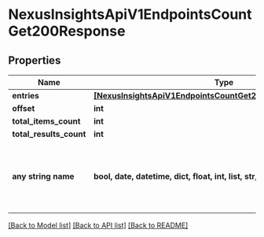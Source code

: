 # NexusInsightsApiV1EndpointsCountGet200Response


## Properties
Name | Type | Description | Notes
------------ | ------------- | ------------- | -------------
**entries** | [**[NexusInsightsApiV1EndpointsCountGet200ResponseEntriesInner]**](NexusInsightsApiV1EndpointsCountGet200ResponseEntriesInner.md) |  | [optional] 
**offset** | **int** |  | [optional] 
**total_items_count** | **int** |  | [optional] 
**total_results_count** | **int** |  | [optional] 
**any string name** | **bool, date, datetime, dict, float, int, list, str, none_type** | any string name can be used but the value must be the correct type | [optional]

[[Back to Model list]](../README.md#documentation-for-models) [[Back to API list]](../README.md#documentation-for-api-endpoints) [[Back to README]](../README.md)


